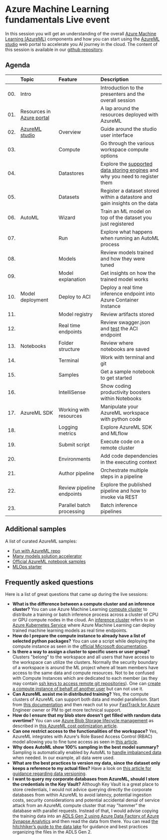# Azure Machine Learning fundamentals Live event

In this session you will get an understanding of the overall [Azure Machine Learning (AzureML)](https://docs.microsoft.com/azure/machine-learning/overview-what-is-azure-machine-learning) components and how you can start using the [AzureML studio](https://docs.microsoft.com/azure/machine-learning/overview-what-is-machine-learning-studio) web portal to accelerate you AI journey in the cloud.
The content of this session is available in our [github repository](https://aka.ms/ftalive/azureml/fundamentals).

## Agenda

|     | Topic  | Feature | Description  
| :-- | :----- | :-----  | :-----
| 00. | Intro  |     | Introduction to the presenters and the overall session
| 01. | Resources in [Azure portal](http://portal.azure.com/) | | A lap around the resources deployed with AzureML
| 02. | [AzureML studio](https://ml.azure.com/) | Overview | Guide around the studio user interface
| 03. |  | Compute | Go through the various workspace compute options
| 04. |  | Datastores | Explore the [supported data storing engines](https://docs.microsoft.com/azure/machine-learning/how-to-access-data#supported-data-storage-service-types) and why you need to register them
| 05. |  | Datasets | Register a dataset stored within a datastore and gain insights on the data
| 06. | AutoML | Wizard | Train an ML model on top of the dataset you just registered
| 07. |  | Run | Explore what happens when running an AutoML process
| 08. |  | Models | Review models trained and how they were tuned
| 09. |  | Model explanation | Get insights on how the trained model works
| 10. | Model deployment | Deploy to ACI | Deploy a real time inference endpoint into Azure Container Instance
| 11. | | Model registry | Review artifacts stored
| 12. | | Real time endpoints | Review swagger.json and [test](https://reqbin.com/etrbvco6) the ACI endpoint
| 13. | Notebooks | Folder structure | Review where notebooks are saved
| 14. |  | Terminal | Work with terminal and git
| 15. |  | Samples | Get a sample notebook to get started
| 16. |  | IntelliSense | Show coding productivity boosters within Notebooks
| 17. | AzureML SDK | Working with resources | Manipulate your AzureML workspace with python code
| 18. |  | Logging metrics | Explore AzureML SDK and MLflow
| 19. |  | Submit script | Execute code on a remote cluster
| 20. |  | Environments | Add code dependencies in the executing context
| 21. |  | Author pipeline | Orchestrate multiple steps in a pipeline
| 22. |  | Review pipeline endpoints | Explore the published pipeline and how to invoke via REST
| 23. |  | Parallel batch processing | Batch inference pipelines

## Additional samples

A list of curated AzureML samples:

- [Fun with AzureML repo](https://github.com/rndazurescript/FunWithAzureML)
- [Many models solution accelerator](https://github.com/microsoft/solution-accelerator-many-models)
- [Official AzureML notebook samples](https://github.com/Azure/MachineLearningNotebooks/)
- [MLOps starter](https://aka.ms/mlops)

## Frequently asked questions

Here is a list of great questions that came up during the live sessions:

- **What is the difference between a compute cluster and an inference cluster?** You can use Azure Machine Learning [compute cluster](https://docs.microsoft.com/azure/machine-learning/how-to-create-attach-compute-cluster?tabs=python) to distribute a training or batch inference process across a cluster of CPU or GPU compute nodes in the cloud. An [inference cluster](https://docs.microsoft.com/azure/machine-learning/how-to-create-attach-kubernetes?tabs=python) refers to an [Azure Kubernetes Service](https://azure.microsoft.com/services/kubernetes-service/) where Azure Machine Learning can deploy trained machine learning models as real time endpoints.
- **How do I prepare the compute instance to already have a list of selected python packages?** You can use a script while deploying the compute instance as seen in the [official Microsoft documentation](https://docs.microsoft.com/azure/machine-learning/how-to-create-manage-compute-instance?tabs=python#use-script-in-a-resource-manager-template).
- **Is there a way to assign a cluster to specific users or user group?** Clusters "belong" to the workspace and all users that have access to the workspace can utilize the clusters. Normally the security boundary of a workspace is around the ML project where all team members have access to the same data and compute resources. Not to be confused with Compute Instances which are dedicated to each member (as they may contain [ssh keys to access remote git repositories](https://docs.microsoft.com/azure/machine-learning/concept-train-model-git-integration)). One can [create a compute instance of behalf of another user](https://docs.microsoft.com/azure/machine-learning/how-to-create-manage-compute-instance?tabs=python#on-behalf) but can not use it.
- **Can AzureML assist me in distributed training?** Yes, the compute clusters of AzureML can support both data and model parallelism. Start from [this documentation](https://docs.microsoft.com/azure/machine-learning/concept-distributed-training) and then reach out to your [FastTrack for Azure](https://azure.microsoft.com/programs/azure-fasttrack/) Engineer owner or PM to get more technical support.
- **How do I ensure that my blob store doesn't get filled with random data overtime?** You can use [Azure Blob Storage lifecycle management](https://docs.microsoft.com/azure/storage/blobs/lifecycle-management-overview) as described in [this AzureML cost optimization article](https://docs.microsoft.com/azure/machine-learning/how-to-manage-optimize-cost#set-data-retention--deletion-policies).
- **Can one restrict access to the functionalities of the workspace?** Yes, AzureML integrates with Azure's Role Based Access Control (RBAC) model allowing you to fine tune access as seen in [this article](https://docs.microsoft.com/azure/machine-learning/how-to-assign-roles).
- **Why does AutoML show 100% sampling in the best model summary?** Sampling is automatically enabled by AutoML to [handle imbalanced data](https://docs.microsoft.com/azure/machine-learning/concept-manage-ml-pitfalls#handle-imbalanced-data) when needed. In our example, all data were used.
- **What are the best practices to version my data, since the dataset only keeps a reference to my actual files?** Have a look on [this article for guidance regarding data versioning](https://docs.microsoft.com/azure/machine-learning/how-to-version-track-datasets).
- **I want to query my corporate databases from AzureML, should I store the credentials in the Key Vault?** Although Key Vault is a great place to store credentials, I would not advice querying directly the corporate databases from within AzureML to avoid latency, potential ingestion costs, security considerations and potential accidental denial of service attack from an AzureML compute cluster that may "hammer" the database with parallel requests. Instead of that, I would advise copying the training data into an [ADLS Gen 2 using Azure Data Factory of Azure Synapse Analytics]( https://docs.microsoft.com/azure/data-factory/connector-azure-data-lake-storage?tabs=data-factory) and then read the data from there. You can read [the hitchhiker’s guide to the data lake]( https://aka.ms/adls/hitchhikersguide) for guidance and best practices organizing the files in the ADLS Gen 2.
